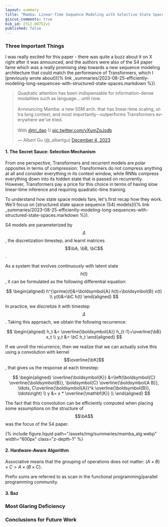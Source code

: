 ```yaml
---
layout: summary
title: "Mamba: Linear-Time Sequence Modeling with Selective State Spaces"
giscus_comments: true
bib_id: 2312.00752v1
published: false
---
```


### Three Important Things

I was really excited for this paper - there was quite a buzz about it
on X right after it was announced, and the authors were also of the
S4 paper fame which was a really promising step towards a new
sequence modeling architecture that could match the performance of Transformers,
which I [previously wrote about]({% link _summaries/2023-08-25-efficiently-modeling-long-sequences-with-structured-state-spaces.markdown %}).

<blockquote class="twitter-tweet"><p lang="en" dir="ltr">Quadratic attention has been indispensable for information-dense modalities such as language... until now.<br><br>Announcing Mamba: a new SSM arch. that has linear-time scaling, ultra long context, and most importantly--outperforms Transformers everywhere we&#39;ve tried.<br><br>With <a href="https://twitter.com/tri_dao?ref_src=twsrc%5Etfw">@tri_dao</a> 1/ <a href="https://t.co/vXumZqJsdb">pic.twitter.com/vXumZqJsdb</a></p>&mdash; Albert Gu (@_albertgu) <a href="https://twitter.com/_albertgu/status/1731727672286294400?ref_src=twsrc%5Etfw">December 4, 2023</a></blockquote> <script async src="https://platform.twitter.com/widgets.js" charset="utf-8"></script>

#### 1. The Secret Sauce: Selection Mechanism

From one perspective, Transformers and recurrent models are polar
opposites in terms of compression: Transformers do not compress
anything at all and consider everything in its context window, while RNNs
compress everything down into its hidden state that is passed on recurrently.
However, Transformers pay a price for this choice in terms of having slow
linear-time inference and requiring quadratic-time training.

To understand how state space models fare, let's first recap how they
work. We'll focus on [structured state space sequence (S4) models]({% link _summaries/2023-08-25-efficiently-modeling-long-sequences-with-structured-state-spaces.markdown %}).

S4 models are parameterized by $$\Delta$$, the discretization timestep,
and learnt matrices $$\bA, \bB, \bC$$.

As a system that evolves continuously with latent state $$h(t)$$,
it can be formulated as the following differential equation:

$$
\begin{aligned}
 h^{\prime}(t)&=\boldsymbol{A} h(t)+\boldsymbol{B} x(t) \\
 y(t)&=\bC h(t)
\end{aligned}
$$

In practice, we discretize it with timestep $$\Delta$$. Taking this approach,
we obtain the following recurrence:

$$
\begin{aligned}
h_t &= \overline{\boldsymbol{A}} h_{t-1}+\overline{\bB} x_t \\
y_t &= \bC h_t
\end{aligned}
$$

If we unroll the recurrence, then we realize that we can actually
solve this using a convolution with kernel $$\overline{\bK}$$,
that gives us the response at each timestep:

$$
\begin{aligned}
 \overline{\boldsymbol{K}} &=\left(\boldsymbol{C} \overline{\boldsymbol{B}}, \boldsymbol{C} \overline{\boldsymbol{A B}}, \ldots, C\overline{\boldsymbol{A}}^k \overline{\boldsymbol{B}}, \ldots\right) \\
 y &= x * \overline{\mathbf{K}} \\
\end{aligned}
$$

The fact that this convolution can be efficiently computed when placing
some assumptions on the structure of $$\bA$$ was the focus of the S4 paper.

<!-- Recall that matrix exponentials are given by the following:

$$
\exp(\bX) = \sum_{k=0}^\infty \frac{1}{k!} \bX^k
$$ -->

<!-- State space models suffer from the same issues as recurrent models.
However, the authors  -->

{% include figure.liquid
    path="/assets/img/summaries/mamba_alg.webp"
    width="600px"
    class="z-depth-1"
%}

#### 2. Hardware-Aware Algorithm

Associative means that the grouping of operations
does not matter: $(A \times B) \times C = A \times (B \times C)$.

Prefix sums are referred to as scan in the functional programming/parallel
programming community.

#### 3. Baz

### Most Glaring Deficiency

### Conclusions for Future Work
